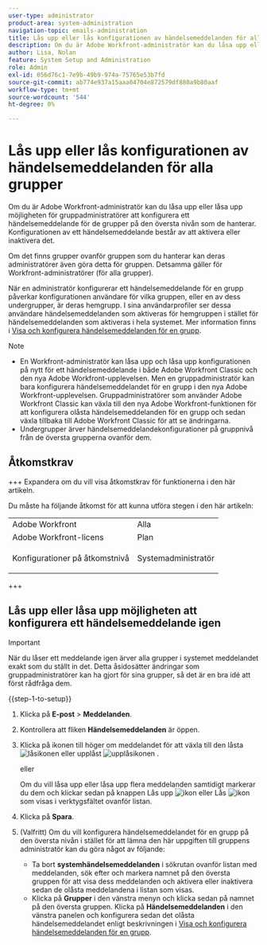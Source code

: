 ```yaml
---
user-type: administrator
product-area: system-administration
navigation-topic: emails-administration
title: Lås upp eller lås konfigurationen av händelsemeddelanden för alla grupper
description: Om du är Adobe Workfront-administratör kan du låsa upp eller låsa upp möjligheten för gruppadministratörer att konfigurera ett händelsemeddelande för de grupper på den översta nivån som de hanterar. Konfigurationen av ett händelsemeddelande består av att aktivera eller inaktivera det.
author: Lisa, Nolan
feature: System Setup and Administration
role: Admin
exl-id: 056d76c1-7e9b-49b9-974a-75765e53b7fd
source-git-commit: ab774e937a15aaa04704e872579df880a9b80aaf
workflow-type: tm+mt
source-wordcount: '544'
ht-degree: 0%

---
```


# Lås upp eller lås konfigurationen av händelsemeddelanden för alla grupper

Om du är Adobe Workfront-administratör kan du låsa upp eller låsa upp möjligheten för gruppadministratörer att konfigurera ett händelsemeddelande för de grupper på den översta nivån som de hanterar. Konfigurationen av ett händelsemeddelande består av att aktivera eller inaktivera det.

Om det finns grupper ovanför gruppen som du hanterar kan deras administratörer även göra detta för gruppen. Detsamma gäller för Workfront-administratörer (för alla grupper).

När en administratör konfigurerar ett händelsemeddelande för en grupp påverkar konfigurationen användare för vilka gruppen, eller en av dess undergrupper, är deras hemgrupp. I sina användarprofiler ser dessa användare händelsemeddelanden som aktiveras för hemgruppen i stället för händelsemeddelanden som aktiveras i hela systemet. Mer information finns i [Visa och konfigurera händelsemeddelanden för en grupp](../../../administration-and-setup/manage-groups/create-and-manage-groups/view-and-configure-event-notifications-group.md).

>[!NOTE]
>
>* En Workfront-administratör kan låsa upp och låsa upp konfigurationen på nytt för ett händelsemeddelande i både Adobe Workfront Classic och den nya Adobe Workfront-upplevelsen. Men en gruppadministratör kan bara konfigurera händelsemeddelandet för en grupp i den nya Adobe Workfront-upplevelsen. Gruppadministratörer som använder Adobe Workfront Classic kan växla till den nya Adobe Workfront-funktionen för att konfigurera olåsta händelsemeddelanden för en grupp och sedan växla tillbaka till Adobe Workfront Classic för att se ändringarna.
>* Undergrupper ärver händelsemeddelandekonfigurationer på gruppnivå från de översta grupperna ovanför dem.
>

## Åtkomstkrav

+++ Expandera om du vill visa åtkomstkrav för funktionerna i den här artikeln.

Du måste ha följande åtkomst för att kunna utföra stegen i den här artikeln:

<table style="table-layout:auto"> 
 <col> 
 <col> 
 <tbody> 
  <tr> 
   <td role="rowheader">Adobe Workfront</td> 
   <td>Alla</td> 
  </tr> 
  <tr> 
   <td role="rowheader">Adobe Workfront-licens</td> 
   <td>Plan</td> 
  </tr> 
  <tr> 
   <td role="rowheader">Konfigurationer på åtkomstnivå</td> 
   <td> <p>Systemadministratör</p> </td> 
  </tr> 
 </tbody> 
</table>

+++

## Lås upp eller låsa upp möjligheten att konfigurera ett händelsemeddelande igen

>[!IMPORTANT]
>
>När du låser ett meddelande igen ärver alla grupper i systemet meddelandet exakt som du ställt in det. Detta åsidosätter ändringar som gruppadministratörer kan ha gjort för sina grupper, så det är en bra idé att först rådfråga dem.

{{step-1-to-setup}}

1. Klicka på **E-post** > **Meddelanden**.

1. Kontrollera att fliken **Händelsemeddelanden** är öppen.
1. Klicka på ikonen till höger om meddelandet för att växla till den låsta ![låsikonen](assets/lock-toggle-button.png) eller upplåst ![upplåsikonen](assets/unlock-toggle-button.png) .

   eller

   Om du vill låsa upp eller låsa upp flera meddelanden samtidigt markerar du dem och klickar sedan på knappen Lås upp ![ikon](assets/unlock-icon-toolbar.png) eller Lås ![ikon](assets/lock-icon-locked-qs.png) som visas i verktygsfältet ovanför listan.

1. Klicka på **Spara**.
1. (Valfritt) Om du vill konfigurera händelsemeddelandet för en grupp på den översta nivån i stället för att lämna den här uppgiften till gruppens administratör kan du göra något av följande:

   * Ta bort **systemhändelsemeddelanden** i sökrutan ovanför listan med meddelanden, sök efter och markera namnet på den översta gruppen för att visa dess meddelanden och aktivera eller inaktivera sedan de olåsta meddelandena i listan som visas.
   * Klicka på **Grupper** i den vänstra menyn och klicka sedan på namnet på den översta gruppen. Klicka på **Händelsemeddelanden** i den vänstra panelen och konfigurera sedan det olåsta händelsemeddelandet enligt beskrivningen i [Visa och konfigurera händelsemeddelanden för en grupp](../../../administration-and-setup/manage-groups/create-and-manage-groups/view-and-configure-event-notifications-group.md).

